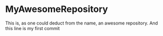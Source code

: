 # MyAwesomeRepository
This is, as one could deduct from the name, an awesome repository.
And this line is my first commit
